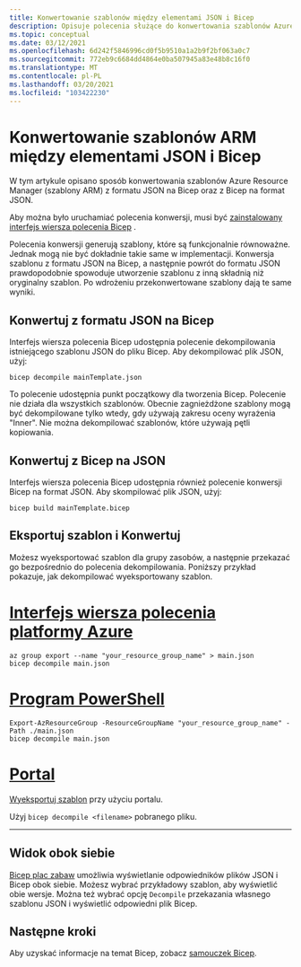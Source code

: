 ```yaml
---
title: Konwertowanie szablonów między elementami JSON i Bicep
description: Opisuje polecenia służące do konwertowania szablonów Azure Resource Manager z Bicep na JSON i z formatu JSON na Bicep.
ms.topic: conceptual
ms.date: 03/12/2021
ms.openlocfilehash: 6d242f5846996cd0f5b9510a1a2b9f2bf063a0c7
ms.sourcegitcommit: 772eb9c6684dd4864e0ba507945a83e48b8c16f0
ms.translationtype: MT
ms.contentlocale: pl-PL
ms.lasthandoff: 03/20/2021
ms.locfileid: "103422230"
---
```

# <a name="converting-arm-templates-between-json-and-bicep"></a>Konwertowanie szablonów ARM między elementami JSON i Bicep

W tym artykule opisano sposób konwertowania szablonów Azure Resource Manager (szablony ARM) z formatu JSON na Bicep oraz z Bicep na format JSON.

Aby można było uruchamiać polecenia konwersji, musi być [zainstalowany interfejs wiersza polecenia Bicep](bicep-install.md) .

Polecenia konwersji generują szablony, które są funkcjonalnie równoważne. Jednak mogą nie być dokładnie takie same w implementacji. Konwersja szablonu z formatu JSON na Bicep, a następnie powrót do formatu JSON prawdopodobnie spowoduje utworzenie szablonu z inną składnią niż oryginalny szablon. Po wdrożeniu przekonwertowane szablony dają te same wyniki.

## <a name="convert-from-json-to-bicep"></a>Konwertuj z formatu JSON na Bicep

Interfejs wiersza polecenia Bicep udostępnia polecenie dekompilowania istniejącego szablonu JSON do pliku Bicep. Aby dekompilować plik JSON, użyj:

```azurecli
bicep decompile mainTemplate.json
```

To polecenie udostępnia punkt początkowy dla tworzenia Bicep. Polecenie nie działa dla wszystkich szablonów. Obecnie zagnieżdżone szablony mogą być dekompilowane tylko wtedy, gdy używają zakresu oceny wyrażenia "Inner". Nie można dekompilować szablonów, które używają pętli kopiowania.

## <a name="convert-from-bicep-to-json"></a>Konwertuj z Bicep na JSON

Interfejs wiersza polecenia Bicep udostępnia również polecenie konwersji Bicep na format JSON. Aby skompilować plik JSON, użyj:

```azurecli
bicep build mainTemplate.bicep
```

## <a name="export-template-and-convert"></a>Eksportuj szablon i Konwertuj

Możesz wyeksportować szablon dla grupy zasobów, a następnie przekazać go bezpośrednio do polecenia dekompilowania. Poniższy przykład pokazuje, jak dekompilować wyeksportowany szablon.

# <a name="azure-cli"></a>[Interfejs wiersza polecenia platformy Azure](#tab/azure-cli)

```azurecli
az group export --name "your_resource_group_name" > main.json
bicep decompile main.json
```

# <a name="powershell"></a>[Program PowerShell](#tab/azure-powershell)

```azurepowershell
Export-AzResourceGroup -ResourceGroupName "your_resource_group_name" -Path ./main.json
bicep decompile main.json
```

# <a name="portal"></a>[Portal](#tab/azure-portal)

[Wyeksportuj szablon](export-template-portal.md) przy użyciu portalu.

Użyj `bicep decompile <filename>` pobranego pliku.

---

## <a name="side-by-side-view"></a>Widok obok siebie

[Bicep plac zabaw](https://aka.ms/bicepdemo) umożliwia wyświetlanie odpowiedników plików JSON i Bicep obok siebie. Możesz wybrać przykładowy szablon, aby wyświetlić obie wersje. Można też wybrać opcję `Decompile` przekazania własnego szablonu JSON i wyświetlić odpowiedni plik Bicep.

## <a name="next-steps"></a>Następne kroki

Aby uzyskać informacje na temat Bicep, zobacz [samouczek Bicep](./bicep-tutorial-create-first-bicep.md).
